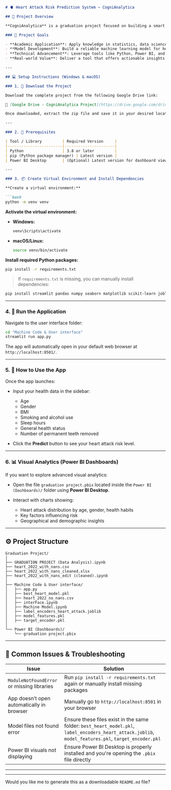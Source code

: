 
````markdown
# 🫀 Heart Attack Risk Prediction System — CogniAnalytica

## 📌 Project Overview

**CogniAnalytica** is a graduation project focused on building a smart and interactive system for predicting the risk of heart attacks using machine learning and data analysis. The system utilizes various health and demographic indicators to provide accurate risk predictions, supporting both individuals and healthcare professionals in making better health decisions.

### 🎯 Project Goals

- **Academic Application**: Apply knowledge in statistics, data science, and programming to address a real-world health issue.
- **Model Development**: Build a reliable machine learning model for heart attack prediction using personal health data.
- **Technical Advancement**: Leverage tools like Python, Power BI, and Streamlit for data processing, modeling, and visualization.
- **Real-world Value**: Deliver a tool that offers actionable insights to assist in early diagnosis and preventive care.

---

## 💻 Setup Instructions (Windows & macOS)

### 1. 🔗 Download the Project

Download the complete project from the following Google Drive link:

📂 [Google Drive - CogniAnalytica Project](https://drive.google.com/drive/folders/1bPIwApX2oGkWEKph1HLxEHdnLK0qfTla)

Once downloaded, extract the zip file and save it in your desired location.

---

### 2. 🧰 Prerequisites

| Tool / Library         | Required Version     |
|------------------------|----------------------|
| Python                 | 3.8 or later         |
| pip (Python package manager) | Latest version |
| Power BI Desktop       | (Optional) Latest version for dashboard viewing |

---

### 3. 📦 Create Virtual Environment and Install Dependencies

**Create a virtual environment:**

```bash
python -m venv venv
````

**Activate the virtual environment:**

* **Windows:**

  ```bash
  venv\Scripts\activate
  ```
* **macOS/Linux:**

  ```bash
  source venv/bin/activate
  ```

**Install required Python packages:**

```bash
pip install -r requirements.txt
```

> If `requirements.txt` is missing, you can manually install dependencies:

```bash
pip install streamlit pandas numpy seaborn matplotlib scikit-learn joblib
```

---

### 4. 🚀 Run the Application

Navigate to the user interface folder:

```bash
cd "Machine Code & User interface"
streamlit run app.py
```

The app will automatically open in your default web browser at `http://localhost:8501/`.

---

### 5. 🧪 How to Use the App

Once the app launches:

* Input your health data in the sidebar:

  * Age
  * Gender
  * BMI
  * Smoking and alcohol use
  * Sleep hours
  * General health status
  * Number of permanent teeth removed
* Click the **Predict** button to see your heart attack risk level.

---

### 6. 📊 Visual Analytics (Power BI Dashboards)

If you want to explore advanced visual analytics:

* Open the file `graduation project.pbix` located inside the `Power BI (Dashboards)/` folder using **Power BI Desktop**.
* Interact with charts showing:

  * Heart attack distribution by age, gender, health habits
  * Key factors influencing risk
  * Geographical and demographic insights

---

## ⚙️ Project Structure

```
Graduation Project/
│
├── GRADUATION PROJECT (Data Analysis).ipynb
├── heart_2022_with_nans.csv
├── heart_2022_with_nans_cleaned.xlsx
├── heart_2022_with_nans_edit (cleaned).ipynb
│
├── Machine Code & User interface/
│   ├── app.py
│   ├── best_heart_model.pkl
│   ├── heart_2022_no_nans.csv
│   ├── interFace.ipynb
│   ├── Machine Model.ipynb
│   ├── label_encoders_heart_attack.joblib
│   ├── model_features.pkl
│   ├── target_encoder.pkl
│
└── Power BI (Dashboards)/
    └── graduation project.pbix
```

---

## 🧩 Common Issues & Troubleshooting

| Issue                                      | Solution                                                                                                                                              |
| ------------------------------------------ | ----------------------------------------------------------------------------------------------------------------------------------------------------- |
| `ModuleNotFoundError` or missing libraries | Run `pip install -r requirements.txt` again or manually install missing packages                                                                      |
| App doesn’t open automatically in browser  | Manually go to `http://localhost:8501` in your browser                                                                                                |
| Model files not found error                | Ensure these files exist in the same folder: `best_heart_model.pkl`, `label_encoders_heart_attack.joblib`, `model_features.pkl`, `target_encoder.pkl` |
| Power BI visuals not displaying            | Ensure Power BI Desktop is properly installed and you're opening the `.pbix` file directly                                                            |

---



---

Would you like me to generate this as a downloadable `README.md` file?
```
